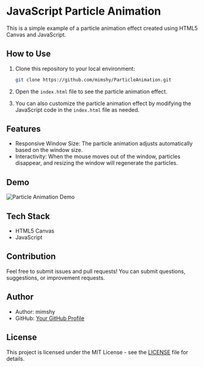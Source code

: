 # JavaScript Particle Animation

This is a simple example of a particle animation effect created using HTML5 Canvas and JavaScript.

## How to Use

1. Clone this repository to your local environment:

    ```bash
    git clone https://github.com/mimshy/ParticleAnimation.git
    ```

2. Open the `index.html` file to see the particle animation effect.

3. You can also customize the particle animation effect by modifying the JavaScript code in the `index.html` file as needed.

## Features

- Responsive Window Size: The particle animation adjusts automatically based on the window size.
- Interactivity: When the mouse moves out of the window, particles disappear, and resizing the window will regenerate the particles.

## Demo

![Particle Animation Demo](demo.gif)

## Tech Stack

- HTML5 Canvas
- JavaScript

## Contribution

Feel free to submit issues and pull requests! You can submit questions, suggestions, or improvement requests.

## Author

- Author: mimshy
- GitHub: [Your GitHub Profile](https://github.com/mimshy)

## License

This project is licensed under the MIT License - see the [LICENSE](LICENSE) file for details.
